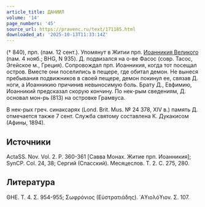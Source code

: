```yaml
---
article_title: ДАНИИЛ
volume: '14'
page_numbers: '45'
source_url: https://pravenc.ru/text/171185.html
downloaded_at: '2025-10-13T11:33:14Z'
---
```


(† 840), прп. (пам. 12 сент.). Упомянут в Житии прп. [Иоанникия Великого](<https://pravenc.ru/text/Иоанникия Великого.html>) (пам. 4 нояб.; BHG, N 935). Д. подвизался на о-ве Фасос (совр. Тасос, Эгейское м., Греция). Сопровождал прп. Иоанникия, когда тот посещал остров. Вместе они поселились в пещере, где обитал демон. Не вынеся пребывания подвижников в своей пещере, демон покинул ее, связав Д. ноги, а Иоанникию причинив невыносимую боль. Брату Д., Евфимию, Иоанникий предсказал скорую кончину. По нек-рым сведениям, Д. основал мон-рь (813) на островке Грамвуса.

В нек-рых греч. синаксарях (Lond. Brit. Mus. № 24 378, XIV в.) память Д. отмечается также 7 сент. Служба святому составлена К. Дукакисом (Афины, 1894).

## Источники

ActaSS. Nov. Vol. 2. P. 360-361 [Савва Монах. Житие прп. Иоанникия]; SynCP. Col. 24, 38; Сергий (Спасский). Месяцеслов. Т. 2. С. 275, 280.

## Литература

ΘΗΕ. Τ. 4. Σ. 954-955; Σωφρόνιος (Εὐστρατιάδης). ῾Αϒιολόϒιον. Σ. 107.
